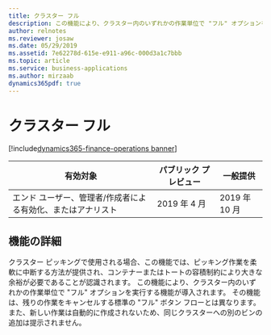 ```yaml
---
title: クラスター フル
description: この機能により、クラスター内のいずれかの作業単位で "フル" オプションを処理し、クラスター位置をフルとして宣言できるようになります。
author: relnotes
ms.reviewer: josaw
ms.date: 05/29/2019
ms.assetid: 7e62278d-615e-e911-a96c-000d3a1c7bbb
ms.topic: article
ms.service: business-applications
ms.author: mirzaab
dynamics365pdf: true
---
```

# <a name="cluster-full"></a>クラスター フル
[!include[dynamics365-finance-operations banner](../includes/dynamics365-finance-operations.md)]

| 有効対象    |  パブリック プレビュー | 一般提供 | 
| ---------- | ---------- |---------- |
|エンド ユーザー、管理者/作成者による有効化、またはアナリスト|2019 年 4 月| 2019 年 10 月|






## <a name="feature-details"></a>機能の詳細
<!--feature detail start -->
 クラスター ピッキングで使用される場合、この機能では、ピッキング作業を柔軟に中断する方法が提供され、コンテナーまたはトートの容積制約により大きな余裕が必要であることが認識されます。 この機能により、クラスター内のいずれかの作業単位で "フル" オプションを実行する機能が導入されます。 その機能は、残りの作業をキャンセルする標準の "フル" ボタン フローとは異なります。 また、新しい作業は自動的に作成されないため、同じクラスターへの別のビンの追加は提示されません。
<!--feature detail end -->










